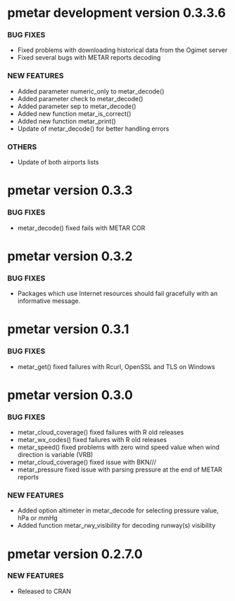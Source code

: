 pmetar development version 0.3.3.6 
===========================

### BUG FIXES

* Fixed problems with downloading historical data from the Ogimet server
* Fixed several bugs with METAR reports decoding

### NEW FEATURES

* Added parameter numeric_only to metar_decode()
* Added parameter check to metar_decode()
* Added parameter sep to metar_decode()
* Added new function metar_is_correct()
* Added new function metar_print()
* Update of metar_decode() for better handling errors 

### OTHERS

* Update of both airports lists

pmetar version 0.3.3
===========================

### BUG FIXES

* metar_decode() fixed fails with METAR COR

pmetar version 0.3.2
===========================

### BUG FIXES

* Packages which use Internet resources should fail gracefully with an informative message.

pmetar version 0.3.1
===========================

### BUG FIXES

* metar_get() fixed failures with Rcurl, OpenSSL and TLS on Windows

pmetar version 0.3.0
===========================

### BUG FIXES

* metar_cloud_coverage() fixed failures with R old releases
* metar_wx_codes() fixed failures with R old releases
* metar_speed() fixed problems with zero wind speed value when wind direction is variable (VRB)
* metar_cloud_coverage() fixed issue with BKN///
* metar_pressure fixed issue with parsing pressure at the end of METAR reports

### NEW FEATURES

* Added option altimeter in metar_decode for selecting pressure value, hPa or mmHg
* Added function metar_rwy_visibility for decoding runway(s) visibility

pmetar version 0.2.7.0
==============

### NEW FEATURES

* Released to CRAN
